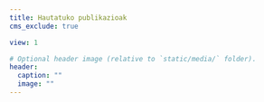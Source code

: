 ```yaml
---
title: Hautatuko publikazioak
cms_exclude: true

view: 1

# Optional header image (relative to `static/media/` folder).
header:
  caption: ""
  image: ""
---
```

